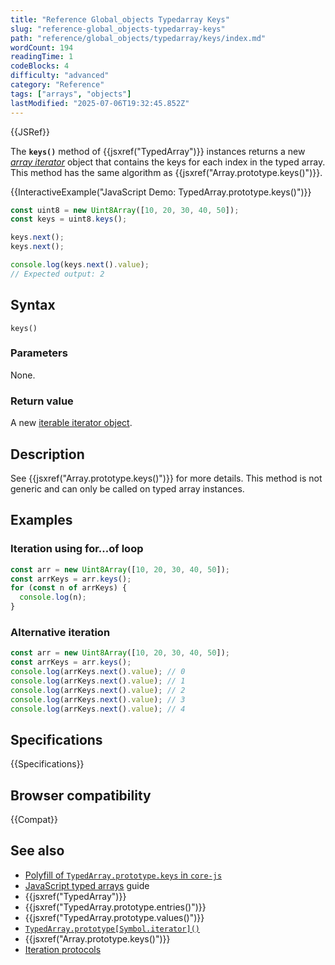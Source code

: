 ```yaml
---
title: "Reference Global_objects Typedarray Keys"
slug: "reference-global_objects-typedarray-keys"
path: "reference/global_objects/typedarray/keys/index.md"
wordCount: 194
readingTime: 1
codeBlocks: 4
difficulty: "advanced"
category: "Reference"
tags: ["arrays", "objects"]
lastModified: "2025-07-06T19:32:45.852Z"
---
```



{{JSRef}}

The **`keys()`** method of {{jsxref("TypedArray")}} instances returns a new _[array iterator](/en-US/docs/Web/JavaScript/Reference/Global_Objects/Iterator)_ object that contains the keys for each index in the typed array. This method has the same algorithm as {{jsxref("Array.prototype.keys()")}}.

{{InteractiveExample("JavaScript Demo: TypedArray.prototype.keys()")}}

```js interactive-example
const uint8 = new Uint8Array([10, 20, 30, 40, 50]);
const keys = uint8.keys();

keys.next();
keys.next();

console.log(keys.next().value);
// Expected output: 2
```

## Syntax

```js-nolint
keys()
```

### Parameters

None.

### Return value

A new [iterable iterator object](/en-US/docs/Web/JavaScript/Reference/Global_Objects/Iterator).

## Description

See {{jsxref("Array.prototype.keys()")}} for more details. This method is not generic and can only be called on typed array instances.

## Examples

### Iteration using for...of loop

```js
const arr = new Uint8Array([10, 20, 30, 40, 50]);
const arrKeys = arr.keys();
for (const n of arrKeys) {
  console.log(n);
}
```

### Alternative iteration

```js
const arr = new Uint8Array([10, 20, 30, 40, 50]);
const arrKeys = arr.keys();
console.log(arrKeys.next().value); // 0
console.log(arrKeys.next().value); // 1
console.log(arrKeys.next().value); // 2
console.log(arrKeys.next().value); // 3
console.log(arrKeys.next().value); // 4
```

## Specifications

{{Specifications}}

## Browser compatibility

{{Compat}}

## See also

- [Polyfill of `TypedArray.prototype.keys` in `core-js`](https://github.com/zloirock/core-js#ecmascript-typed-arrays)
- [JavaScript typed arrays](/en-US/docs/Web/JavaScript/Guide/Typed_arrays) guide
- {{jsxref("TypedArray")}}
- {{jsxref("TypedArray.prototype.entries()")}}
- {{jsxref("TypedArray.prototype.values()")}}
- [`TypedArray.prototype[Symbol.iterator]()`](/en-US/docs/Web/JavaScript/Reference/Global_Objects/TypedArray/Symbol.iterator)
- {{jsxref("Array.prototype.keys()")}}
- [Iteration protocols](/en-US/docs/Web/JavaScript/Reference/Iteration_protocols)
